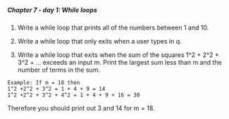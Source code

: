 ##### Chapter 7 - day  1: While loops


1. Write a while loop that prints all of the numbers between 1 and 10.

2. Write a while loop that only exits when a user types in q.

3. Write a while loop that exits when the sum of the squares 1^2 + 2^2 + 3^2  + … exceeds an input m. Print the largest sum less than m and the number of terms in the sum.
```
Example: If m = 18 then 
1^2 +2^2 + 3^2 = 1 + 4 + 9 = 14
1^2 +2^2 + 3^2 + 4^2 = 1 + 4 + 9 + 16 = 30
```
Therefore you should print out 3 and 14 for m = 18.

